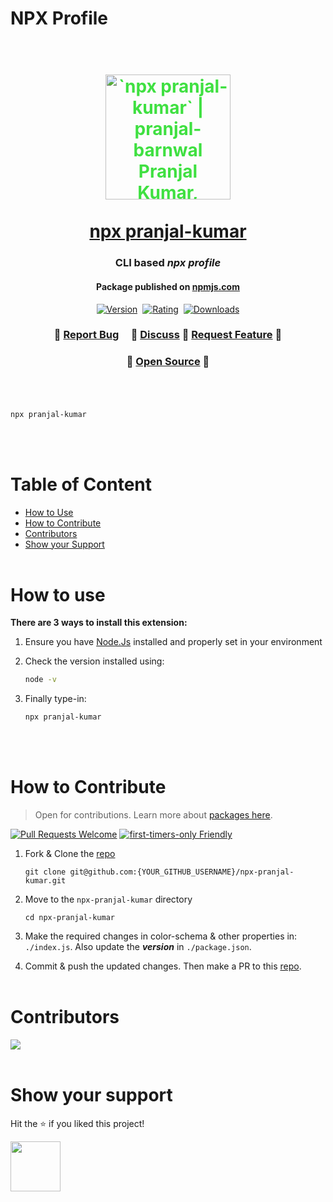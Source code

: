 # NPX Profile


<h1 align="center" style="color: #3fe041;">
  <br>
    <img src="https://github.com/pranjal-barnwal/pranjal-barnwal/assets/71400605/2f37355c-1ff1-4900-9b29-c2d3b2ac0ef8)" alt="`npx pranjal-kumar` | pranjal-barnwal Pranjal Kumar, Hazaribag Jharkhand India, CGU Odisha | Bentley Systems" width="200">
  <br><br>
  <a href="https://www.npmjs.com/package/pranjal-kumar">
  npx pranjal-kumar
  </a>
  <br>
</h1>

<h3 align="center">CLI based <b><i>npx profile</i></b></h3>
<h4 align="center">Package published on <a href='https://www.npmjs.com/package/pranjal-kumar'>npmjs.com</a></h4>

<p align="center" style="color: #3fe041;">
    <a href="https://www.npmjs.com/package/pranjal-kumar"><img src="https://img.shields.io/visual-studio-marketplace/v/PranjalKumar.npx-pranjal-kumar?style=for-the-badge&colorA=252526&colorB=43A047&label=VERSION" alt="Version"></a>&nbsp;
    <a href="https://www.npmjs.com/package/pranjal-kumar"><img src="https://img.shields.io/visual-studio-marketplace/r/PranjalKumar.npx-pranjal-kumar?style=for-the-badge&colorA=252526&colorB=43A047&label=Rating" alt="Rating"></a>&nbsp;
    <a href="https://www.npmjs.com/package/pranjal-kumar"><img src="https://img.shields.io/visual-studio-marketplace/d/PranjalKumar.npx-pranjal-kumar?style=for-the-badge&colorA=252526&colorB=43A047&label=Downloads" alt="Downloads"></a>
</p>


<h3 align="center">
    🔹
    <a href="https://github.com/pranjal-barnwal/npx-pranjal-kumar/issues">Report Bug</a> &nbsp; &nbsp;
    🔹
    <a href="https://github.com/pranjal-barnwal/npx-pranjal-kumar/discussions">Discuss</a>
    🔹
    <a href="https://github.com/pranjal-barnwal/npx-pranjal-kumar/issues">Request Feature</a>
    🔹
</h3>
<h3 align="center">
    🔹
    <a href="https://github.com/pranjal-barnwal/npx-pranjal-kumar/blob/main/CONTRIBUTING.md">Open Source</a>
    🔹
    <br/>
    <br/>
</h3>

<br>


```bash
npx pranjal-kumar
```


<br/><br/>


# Table of Content
- [How to Use](#how-to-use)
- [How to Contribute](#how-to-contribute)
- [Contributors](#contributors)
- [Show your Support](#show-your-support)
<br/><br/>



# How to use
**There are 3 ways to install this extension:**
1. Ensure you have [Node.Js](https://nodejs.org/en) installed and properly set in your environment

2. Check the version installed using:
    ```bash
    node -v
    ```
3. Finally type-in:
    ```bash
    npx pranjal-kumar
    ```
<br/><br/>




# How to Contribute
> Open for contributions.
Learn more about [packages here](https://docs.npmjs.com/packages-and-modules).

[![Pull Requests Welcome](https://img.shields.io/badge/PRs-welcome-brightgreen.svg?style=flat)](https://github.com/pranjal-barnwal/npx-pranjal-kumar)
[![first-timers-only Friendly](https://img.shields.io/badge/beginner-friendly-blue.svg)](https://github.com/pranjal-barnwal/npx-pranjal-kumar)

1. Fork & Clone the [repo](https://github.com/pranjal-barnwal/npx-pranjal-kumar)
    ```pwsh
    git clone git@github.com:{YOUR_GITHUB_USERNAME}/npx-pranjal-kumar.git
    ```

2. Move to the `npx-pranjal-kumar` directory
    ```pwsh
    cd npx-pranjal-kumar
    ```

3. Make the required changes in color-schema & other properties in: `./index.js`. Also update the ***version*** in `./package.json`.


4. Commit & push the updated changes. Then make a PR to this [repo](https://github.com/pranjal-barnwal/npx-pranjal-kumar).
<br/><br/>



# Contributors
<a href="https://github.com/pranjal-barnwal/npx-pranjal-kumar/graphs/contributors">
  <img src="https://contrib.rocks/image?repo=pranjal-barnwal/npx-pranjal-kumar" />
</a>
<br/><br/>

# Show your support
Hit the ⭐ if you liked this project!

<img src="https://media.giphy.com/media/mGcNjsfWAjY5AEZNw6/giphy.gif" width="80">

